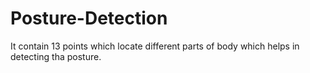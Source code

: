 # Posture-Detection
It contain 13 points which locate different parts of body which helps in detecting tha posture.
